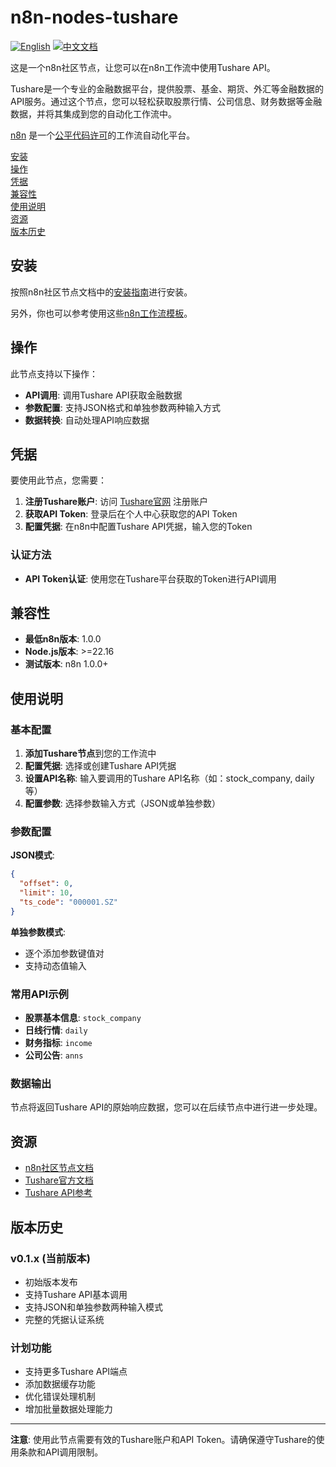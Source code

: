 # n8n-nodes-tushare

[![English](https://img.shields.io/badge/English-Click-yellow)](README.md)
[![中文文档](https://img.shields.io/badge/中文文档-点击查看-orange)](README-zh.md)

这是一个n8n社区节点，让您可以在n8n工作流中使用Tushare API。

Tushare是一个专业的金融数据平台，提供股票、基金、期货、外汇等金融数据的API服务。通过这个节点，您可以轻松获取股票行情、公司信息、财务数据等金融数据，并将其集成到您的自动化工作流中。

[n8n](https://n8n.io/) 是一个[公平代码许可](https://docs.n8n.io/reference/license/)的工作流自动化平台。

[安装](#安装)  
[操作](#操作)  
[凭据](#凭据)  
[兼容性](#兼容性)  
[使用说明](#使用说明)  
[资源](#资源)  
[版本历史](#版本历史)  

## 安装

按照n8n社区节点文档中的[安装指南](https://docs.n8n.io/integrations/community-nodes/installation/)进行安装。

另外，你也可以参考使用这些[n8n工作流模板](https://github.com/crazyyanchao/n8n-workflow-template)。

## 操作

此节点支持以下操作：

- **API调用**: 调用Tushare API获取金融数据
- **参数配置**: 支持JSON格式和单独参数两种输入方式
- **数据转换**: 自动处理API响应数据

## 凭据

要使用此节点，您需要：

1. **注册Tushare账户**: 访问 [Tushare官网](https://tushare.pro/) 注册账户
2. **获取API Token**: 登录后在个人中心获取您的API Token
3. **配置凭据**: 在n8n中配置Tushare API凭据，输入您的Token

### 认证方法
- **API Token认证**: 使用您在Tushare平台获取的Token进行API调用

## 兼容性

- **最低n8n版本**: 1.0.0
- **Node.js版本**: >=22.16
- **测试版本**: n8n 1.0.0+

## 使用说明

### 基本配置

1. **添加Tushare节点**到您的工作流中
2. **配置凭据**: 选择或创建Tushare API凭据
3. **设置API名称**: 输入要调用的Tushare API名称（如：stock_company, daily等）
4. **配置参数**: 选择参数输入方式（JSON或单独参数）

### 参数配置

**JSON模式**:
```json
{
  "offset": 0,
  "limit": 10,
  "ts_code": "000001.SZ"
}
```

**单独参数模式**:
- 逐个添加参数键值对
- 支持动态值输入

### 常用API示例

- **股票基本信息**: `stock_company`
- **日线行情**: `daily`
- **财务指标**: `income`
- **公司公告**: `anns`

### 数据输出

节点将返回Tushare API的原始响应数据，您可以在后续节点中进行进一步处理。

## 资源

* [n8n社区节点文档](https://docs.n8n.io/integrations/#community-nodes)
* [Tushare官方文档](https://tushare.pro/document/1)
* [Tushare API参考](https://tushare.pro/document/2)

## 版本历史

### v0.1.x (当前版本)
- 初始版本发布
- 支持Tushare API基本调用
- 支持JSON和单独参数两种输入模式
- 完整的凭据认证系统

### 计划功能
- 支持更多Tushare API端点
- 添加数据缓存功能
- 优化错误处理机制
- 增加批量数据处理能力

---

**注意**: 使用此节点需要有效的Tushare账户和API Token。请确保遵守Tushare的使用条款和API调用限制。


